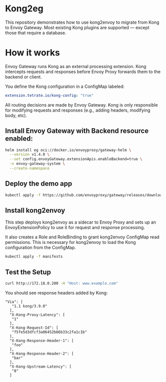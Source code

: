 # Kong2eg

This repository demonstrates how to use kong2envoy to migrate from Kong to Envoy Gateway.
Most existing Kong plugins are supported — except those that require a database.

# How it works

Envoy Gateway runs Kong as an external processing extension. Kong intercepts requests and responses before Envoy Proxy forwards them to the backend or client.

You define the Kong configuration in a ConfigMap labeled:

```yaml
extension.tetrate.io/kong-config: "true"
```

All routing decisions are made by Envoy Gateway.
Kong is only responsible for modifying requests and responses (e.g., adding headers, modifying body, etc).

## Install Envoy Gateway with Backend resource enabled:

```bash
helm install eg oci://docker.io/envoyproxy/gateway-helm \
  --version v1.4.0 \
  --set config.envoyGateway.extensionApis.enableBackend=true \
  -n envoy-gateway-system \
  --create-namespace
```

## Deploy the demo app

```bash
kubectl apply -f https://github.com/envoyproxy/gateway/releases/download/v1.4.0/quickstart.yaml
```

## Install kong2envoy

This step deploys kong2envoy as a sidecar to Envoy Proxy and sets up an EnvoyExtensionPolicy to use it for request and response processing.

It also creates a Role and RoleBinding to grant kong2envoy ConfigMap read permissions. This is necessary for kong2envoy to load the Kong configuration from the ConfigMap.

```bash
kubectl apply -f manifests
```

## Test the Setup

```bash
curl http://172.18.0.200 -H "Host: www.example.com"
```

You should see response headers added by Kong:
```
"Via": [
   "1.1 kong/3.9.0"
  ],
  "X-Kong-Proxy-Latency": [
   "1"
  ],
  "X-Kong-Request-Id": [
   "f5fe5d3dfcf3a06452b66b33c2fa1c1b"
  ],
  "X-Kong-Response-Header-1": [
   "foo"
  ],
  "X-Kong-Response-Header-2": [
   "bar"
  ],
  "X-Kong-Upstream-Latency": [
   "8"
  ]
```
